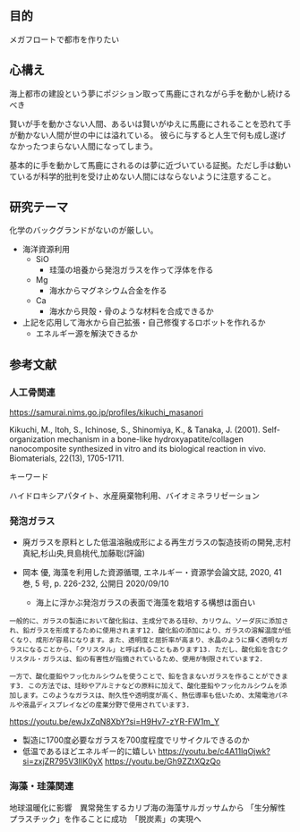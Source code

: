 ## 目的

メガフロートで都市を作りたい

## 心構え

海上都市の建設という夢にポジション取って馬鹿にされながら手を動かし続けるべき

賢いが手を動かさない人間、あるいは賢いがゆえに馬鹿にされることを恐れて手が動かない人間が世の中には溢れている。
彼らに与すると人生で何も成し遂げなかったつまらない人間になってしまう。

基本的に手を動かして馬鹿にされるのは夢に近づいている証拠。ただし手は動いているが科学的批判を受け止めない人間にはならないように注意すること。

## 研究テーマ

化学のバックグランドがないのが厳しい。

- 海洋資源利用
  - SiO
    - 珪藻の培養から発泡ガラスを作って浮体を作る
  - Mg
    - 海水からマグネシウム合金を作る
  - Ca
    - 海水から貝殻・骨のような材料を合成できるか
- 上記を応用して海水から自己拡張・自己修復するロボットを作れるか
  - エネルギー源を解決できるか

## 参考文献


### 人工骨関連

https://samurai.nims.go.jp/profiles/kikuchi_masanori

Kikuchi, M., Itoh, S., Ichinose, S., Shinomiya, K., & Tanaka, J. (2001). Self-organization mechanism in a bone-like hydroxyapatite/collagen nanocomposite synthesized in vitro and its biological reaction in vivo. Biomaterials, 22(13), 1705-1711.

キーワード

ハイドロキシアパタイト、水産廃棄物利用、バイオミネラリゼーション

### 発泡ガラス

- 廃ガラスを原料とした低温溶融成形による再生ガラスの製造技術の開発,志村真紀,杉山央,貝島桃代,加藤聡(評論)

- 岡本 優, 海藻を利用した資源循環, エネルギー・資源学会論文誌, 2020, 41 巻, 5 号, p. 226-232, 公開日 2020/09/10
  - 海上に浮かぶ発泡ガラスの表面で海藻を栽培する構想は面白い

```text
一般的に、ガラスの製造において酸化鉛は、主成分である珪砂、カリウム、ソーダ灰に添加され、鉛ガラスを形成するために使用されます12. 酸化鉛の添加により、ガラスの溶解温度が低くなり、成形が容易になります。また、透明度と屈折率が高まり、水晶のように輝く透明なガラスになることから、「クリスタル」と呼ばれることもあります13. ただし、酸化鉛を含むクリスタル・ガラスは、鉛の有害性が指摘されているため、使用が制限されています2.

一方で、酸化亜鉛やフッ化カルシウムを使うことで、鉛を含まないガラスを作ることができます3. この方法では、珪砂やアルミナなどの原料に加えて、酸化亜鉛やフッ化カルシウムを添加します。このようなガラスは、耐久性や透明度が高く、熱伝導率も低いため、太陽電池パネルや液晶ディスプレイなどの産業分野で使用されています3.
```
https://youtu.be/ewJxZqN8XbY?si=H9Hv7-zYR-FW1m_Y
  - 製造に1700度必要なガラスを700度程度でリサイクルできるのか
  - 低温であるほどエネルギー的に嬉しい
https://youtu.be/c4A11lqOjwk?si=zxjZR795V3IIK0yX
https://youtu.be/Gh9ZZtXQzQo

### 海藻・珪藻関連

地球温暖化に影響　異常発生するカリブ海の海藻サルガッサムから 「生分解性プラスチック」を作ることに成功　「脱炭素」の実現へ


